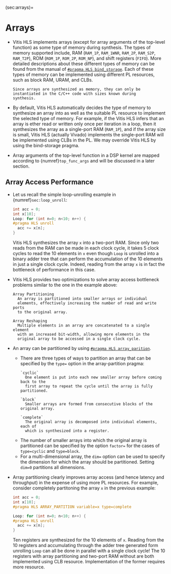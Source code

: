(sec:arrays)=
# Arrays

* Vitis HLS implements arrays (except for array arguments of the
   top-level function) as some type of memory during synthesis. The
   types of memory supported include, RAM (`RAM_1P`, `RAM_1WNR`,
   `RAM_2P`, `RAM_S2P`, `RAM_T2P`), ROM (`ROM_1P`, `ROM_2P`,
   `ROM_NP`), and shift registers (`FIFO`).  More detailed
   descriptions about these different types of memory can be found
   from the manual of [`#pragma HLS
   bind_storage`](https://docs.xilinx.com/r/en-US/ug1399-vitis-hls/pragma-HLS-bind_storage). Each
   of these types of memory can be implemented using different PL
   resources, such as block RAM, URAM, and CLBs.
   ```{tip}
   Since arrays are synthesized as memory, they can only be
   instantiated in the C/C++ code with sizes known during
   synthesis.
   ```

* By default, Vitis HLS automatically decides the type of memory to
  synthesize an array into as well as the suitable PL resource to
  implement the selected type of memory. For example, if the Vitis HLS
  infers that an array is ether read or written only once per
  iteration in a loop, then it synthesizes the array as a single-port
  RAM (`RAM_1P`), and if the array size is small, Vitis HLS (actually
  Vivado) implements the single-port RAM will be implemented using
  CLBs in the PL. We may override Vitis HLS by using the bind-storage
  pragma.

* Array arguments of the top-level function in a DSP kernel are mapped
  according to {numref}`top_func_args` and will be discussed in
  a later section.

## Array Access Performance
* Let us recall the simple  loop-unrolling example in {numref}`sec:loop_unroll`:
  ```c++ 
  int acc = 0;
  int x[10];
  Loop: for (int n=0; n<10; n++) { 
  #pragma HLS unroll 
    acc += x[n];
  }
  ```
  Vitis HLS synthesizes the array `x` into a two-port RAM. Since only two
  reads from the RAM can be made in each clock cycle, it takes 5 clock
  cycles to read the 10 elements in `x` even though `Loop` is unrolled
  into a binary adder tree that can perform the accumulation of the
  10 elements in just a single clock cycle. Indeed, reading from the
  array `x` is in fact the bottleneck of performance in this case.

* Vitis HLS provides two optimizations to solve array access
  bottleneck problems similar to the one in the example above:
  ```{glossary}
  Array Partitioning
    An array is partitioned into smaller arrays or individual
    elements, effectively increasing the number of read and write ports
    to the original array.

  Array Reshaping
    Multiple elements in an array are concatenated to a single element
    with an increased bit-width, allowing more elements in the
    original array to be accessed in a single clock cycle. 
  ```

* An array can be partitioned by using [`#pragma HLS
  array_parition`](https://docs.xilinx.com/r/en-US/ug1399-vitis-hls/pragma-HLS-array_partition). 
  - There are three types of ways to partition an array that can be
    specified by the `type=` option in the array-partition pragma:
    ```{glossary}
    `cyclic`
      One element is put into each new smaller array before coming back to the
      first array to repeat the cycle until the array is fully partitioned.

    `block`
      Smaller arrays are formed from consecutive blocks of the original array.

    `complete`
      The original array is decomposed into individual elements, each of
      which is synthesized into a register. 
    ```
  - The number of smaller arrays into which the original array is
    partitioned can be specified by the option `factor=` for the cases
    of `type=cyclic` and `type=block`.
  - For a multi-dimensional array, the `dim=` option can be used to
    specify the dimension for which the array should be
    partitioned. Setting `dim=0` partitions all dimensions.

* Array partitioning clearly improves array access (and hence latency
  and throughput) in the expense of using more PL resources. For
  example, consider completely partitoning the array `x` in the
  previous example:
  ```c++ 
  int acc = 0;
  int x[10];
  #pragma HLS ARRAY_PARTITION variable=x type=complete
  
  Loop: for (int n=0; n<10; n++) { 
  #pragma HLS unroll 
    acc += x[n];
  }
  ```
  Ten registers are synthesized for the 10 elements of `x`. Reading
  from the 10 registers and accumulating through the adder tree
  generated form unrolling `Loop` can all be done in parallel with a
  single clock cycle! The 10 registers with array partitioning and
  two-port RAM without are both implemented using CLB
  resource. Implementation of the former requires more resource.

  
